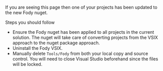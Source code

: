 If you are seeing this page then one of your projects has been updated to the new Fody nuget.

Steps you should follow

* Ensure the Fody nuget has been applied to all projects in the current solution. The nuget will take care of converting projects from the VSIX approach to the nuget package approach.
* Uninstall the Fody VSIX.
* Manually delete `Tools/Fody` from both your local copy and source control. You will need to close Visual Studio beforehand since the files will be locked.